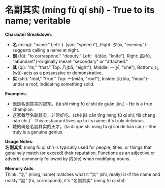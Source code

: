# **名副其实 (míng fù qí shí) - True to its name; veritable**

**Character Breakdown**:  
- **名** (míng): "name." Left: 讠(yán, "speech"), Right: 夕(xī, "evening")-suggests calling a name at night.  
- **副** (fù): "to correspond," "deputy." Left: 刂(dāo, "knife"), Right: 畐(fú, "abundant")-originally meant "secondary" or "attached."  
- **其** (qí): "its," "that." Top: 八(bā, "eight"), Middle: 一(yī, "one"), Bottom: 兀(wù)-acts as a possessive or demonstrative.  
- **实** (shí): "real," "true." Top: 宀(mián, "roof"), Inside: 头(tóu, "head")-under a roof, indicating something solid.

**Examples**:  
- 他是名副其实的冠军。(tā shì míng fù qí shí de guàn jūn.) - He is a true champion.  
- 这家餐厅名副其实，非常好吃。(zhè jiā cān tīng míng fù qí shí, fēi cháng hǎo chī.) - This restaurant lives up to its name; it's truly delicious.  
- 她的确是名副其实的天才。(tā dí què shì míng fù qí shí de tiān cái.) - She truly is a genuine genius.

**Usage Notes**:  
**名副其实** (míng fù qí shí) is typically used for people, titles, or things that genuinely match (or exceed) their reputation. Functions as an adjective or adverb; commonly followed by 的(de) when modifying nouns.

**Memory Aids**:  
Think: "名" (míng, name) matches what it "实" (shí, really) is-if the name and reality "副" (fù, correspond), it's "名副其实" (míng fù qí shí)!